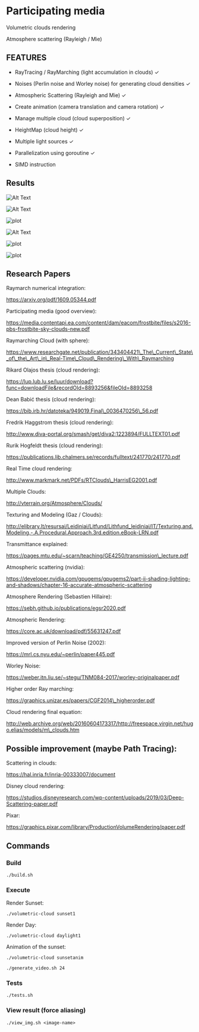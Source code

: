 # Participating media

Volumetric clouds rendering

Atmosphere scattering (Rayleigh / Mie)

## FEATURES

- RayTracing / RayMarching (light accumulation in clouds) ✓

- Noises (Perlin noise and Worley noise) for generating cloud densities ✓ 

- Atmospheric Scattering (Rayleigh and Mie) ✓ 

- Create animation (camera translation and camera rotation) ✓

- Manage multiple cloud (cloud superposition) ✓

- HeightMap (cloud height) ✓

- Multiple light sources ✓

- Parallelization using goroutine ✓

- SIMD instruction

## Results

![Alt Text](results/rotationsunsetfinal.gif)

![Alt Text](results/sunsettranslatefinal.gif)

![plot](results/daylight1.png)

![Alt Text](results/backward-anim-one-cloud.gif)

![plot](results/sunset1-5clouds.png)

![plot](results/30_clouds.png)

## Research Papers

Raymarch numerical integration:

https://arxiv.org/pdf/1609.05344.pdf


Participating media (good overview):

https://media.contentapi.ea.com/content/dam/eacom/frostbite/files/s2016-pbs-frostbite-sky-clouds-new.pdf


Raymarching Cloud (with sphere):

https://www.researchgate.net/publication/343404421\_The\_Current\_State\_of\_the\_Art\_in\_Real-Time\_Cloud\_Rendering\_With\_Raymarching


Rikard Olajos thesis (cloud rendering):

https://lup.lub.lu.se/luur/download?func=downloadFile&recordOId=8893256&fileOId=8893258


Dean Babić thesis (cloud rendering):

https://bib.irb.hr/datoteka/949019.Final\_0036470256\_56.pdf


Fredrik Haggstrom thesis (cloud rendering):

http://www.diva-portal.org/smash/get/diva2:1223894/FULLTEXT01.pdf


Rurik Hogfeldt thesis (cloud rendering):

https://publications.lib.chalmers.se/records/fulltext/241770/241770.pdf


Real Time cloud rendering:

http://www.markmark.net/PDFs/RTClouds\_HarrisEG2001.pdf


Multiple Clouds:

http://vterrain.org/Atmosphere/Clouds/


Texturing and Modeling (Gaz / Clouds):

http://elibrary.lt/resursai/Leidiniai/Litfund/Lithfund_leidiniai/IT/Texturing.and.Modeling.-.A.Procedural.Approach.3rd.edition.eBook-LRN.pdf


Transmittance explained:

https://pages.mtu.edu/~scarn/teaching/GE4250/transmission\_lecture.pdf


Atmospheric scattering (nvidia):

https://developer.nvidia.com/gpugems/gpugems2/part-ii-shading-lighting-and-shadows/chapter-16-accurate-atmospheric-scattering


Atmosphere Rendering (Sebastien Hillaire):

https://sebh.github.io/publications/egsr2020.pdf


Atmospheric Rendering:

https://core.ac.uk/download/pdf/55631247.pdf


Improved version of Perlin Noise (2002):

https://mrl.cs.nyu.edu/~perlin/paper445.pdf


Worley Noise:

https://weber.itn.liu.se/~stegu/TNM084-2017/worley-originalpaper.pdf


Higher order Ray marching:

https://graphics.unizar.es/papers/CGF2014\_higherorder.pdf


Cloud rendering final equation:

http://web.archive.org/web/20160604173317/http://freespace.virgin.net/hugo.elias/models/m\_clouds.htm


## Possible improvement (maybe Path Tracing):


Scattering in clouds:

https://hal.inria.fr/inria-00333007/document


Disney cloud rendering:

https://studios.disneyresearch.com/wp-content/uploads/2019/03/Deep-Scattering-paper.pdf


Pixar:

https://graphics.pixar.com/library/ProductionVolumeRendering/paper.pdf

## Commands


### Build

`./build.sh`


### Execute


Render Sunset:

`./volumetric-cloud sunset1`


Render Day:

`./volumetric-cloud daylight1`


Animation of the sunset:

`./volumetric-cloud sunsetanim`

`./generate_video.sh 24`


### Tests

`./tests.sh`


### View result (force aliasing)

`./view_img.sh <image-name>`
